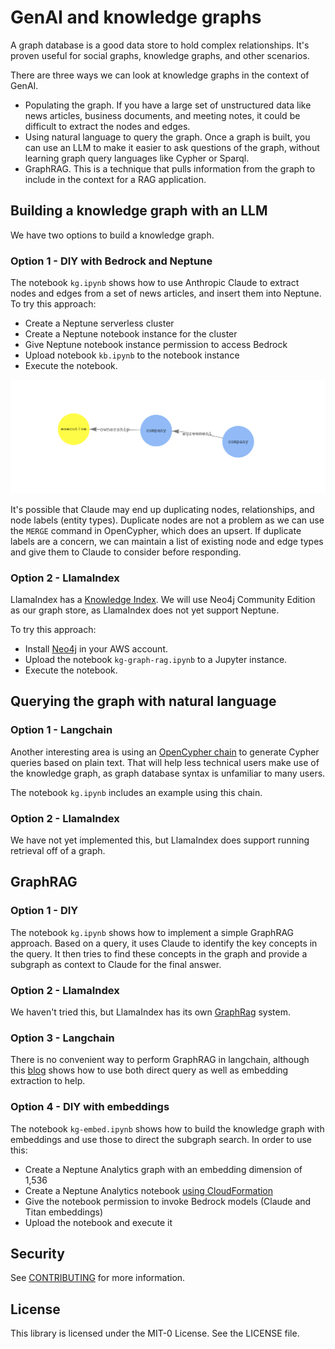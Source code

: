 # GenAI and knowledge graphs

A graph database is a good data store to hold complex relationships. It's proven useful for social graphs, knowledge graphs, and other scenarios.

There are three ways we can look at knowledge graphs in the context of GenAI.

* Populating the graph. If you have a large set of unstructured data like news articles, business documents, and meeting notes, it could be difficult to extract the nodes and edges.
* Using natural language to query the graph. Once a graph is built, you can use an LLM to make it easier to ask questions of the graph, without learning graph query languages like Cypher or Sparql.
* GraphRAG. This is a technique that pulls information from the graph to include in the context for a RAG application.

## Building a knowledge graph with an LLM

We have two options to build a knowledge graph.

### Option 1 - DIY with Bedrock and Neptune

The notebook `kg.ipynb` shows how to use Anthropic Claude to extract nodes and edges from a set of news articles, and insert them into Neptune. To try this approach:

* Create a Neptune serverless cluster
* Create a Neptune notebook instance for the cluster
* Give Neptune notebook instance permission to access Bedrock 
* Upload notebook `kb.ipynb` to the notebook instance 
* Execute the notebook. 

![Graph visual](screenshots/graph.png)

It's possible that Claude may end up duplicating nodes, relationships, and node labels (entity types). Duplicate nodes are not a problem as we can use the `MERGE` command in OpenCypher, which does an upsert. If duplicate labels are a concern, we can maintain a list of existing node and edge types and give them to Claude to consider before responding.

### Option 2 - LlamaIndex

LlamaIndex has a [Knowledge Index](https://docs.llamaindex.ai/en/stable/examples/index_structs/knowledge_graph/KnowledgeGraphDemo.html#). We will use Neo4j Community Edition as our graph store, as LlamaIndex does not yet support Neptune.

To try this approach:

* Install [Neo4j](https://aws.amazon.com/marketplace/pp/prodview-lxxbmpqvwo5eq?sr=0-2&ref_=beagle&applicationId=AWSMPContessa#pdp-pricing) in your AWS account.
* Upload the notebook `kg-graph-rag.ipynb` to a Jupyter instance.
* Execute the notebook.

## Querying the graph with natural language

### Option 1 - Langchain

Another interesting area is using an [OpenCypher chain](https://api.python.langchain.com/en/latest/chains/langchain.chains.graph_qa.neptune_cypher.NeptuneOpenCypherQAChain.html#langchain.chains.graph_qa.neptune_cypher.NeptuneOpenCypherQAChain) to generate Cypher queries based on plain text. That will help less technical users make use of the knowledge graph, as graph database syntax is unfamiliar to many users.

The notebook `kg.ipynb` includes an example using this chain.

### Option 2 - LlamaIndex

We have not yet implemented this, but LlamaIndex does support running retrieval off of a graph.

## GraphRAG

### Option 1 - DIY

The notebook `kg.ipynb` shows how to implement a simple GraphRAG approach. Based on a query, it uses Claude to identify the key concepts in the query. It then tries to find these concepts in the graph and provide a subgraph as context to Claude for the final answer.

### Option 2 - LlamaIndex

We haven't tried this, but LlamaIndex has its own [GraphRag](https://docs.llamaindex.ai/en/stable/examples/query_engine/knowledge_graph_rag_query_engine.html) system.

### Option 3 - Langchain

There is no convenient way to perform GraphRAG in langchain, although this [blog](https://blog.langchain.dev/using-a-knowledge-graph-to-implement-a-devops-rag-application/) shows how to use both direct query as well as embedding extraction to help.

### Option 4 - DIY with embeddings

The notebook `kg-embed.ipynb` shows how to build the knowledge graph with embeddings and use those to direct the subgraph search. In order to use this:

* Create a Neptune Analytics graph with an embedding dimension of 1,536
* Create a Neptune Analytics notebook [using CloudFormation](https://docs.aws.amazon.com/neptune-analytics/latest/userguide/create-notebook-cfn.html)
* Give the notebook permission to invoke Bedrock models (Claude and Titan embeddings)
* Upload the notebook and execute it

## Security

See [CONTRIBUTING](CONTRIBUTING.md#security-issue-notifications) for more information.

## License

This library is licensed under the MIT-0 License. See the LICENSE file.

